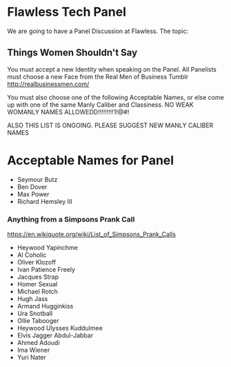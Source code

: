 # Flawless Tech Panel

We are going to have a Panel Discussion at Flawless. The topic:

## Things Women Shouldn't Say

You must accept a new Identity when speaking on the Panel. All Panelists must choose a new Face from the Real Men of Business Tumblr http://realbusinessmen.com/

You must also choose one of the following Acceptable Names, or else come up with one of the same Manly Caliber and Classiness. NO WEAK WOMANLY NAMES ALLOWEDD!!!!!!!!!1!@#!

ALSO THIS LIST IS ONGOING. PLEASE SUGGEST NEW MANLY CALIBER NAMES

# Acceptable Names for Panel

- Seymour Butz
- Ben Dover
- Max Power
- Richard Hemsley III

### Anything from a Simpsons Prank Call

https://en.wikiquote.org/wiki/List_of_Simpsons_Prank_Calls

- Heywood Yapinchme
- Al Coholic
- Oliver Klozoff
- Ivan Patience Freely
- Jacques Strap
- Homer Sexual
- Michael Rotch
- Hugh Jass
- Armand Hugginkiss
- Ura Snotball
- Ollie Tabooger
- Heywood Ulysses Kuddulmee
- Elvis Jagger Abdul-Jabbar
- Ahmed Adoudi
- Ima Wiener
- Yuri Nater
